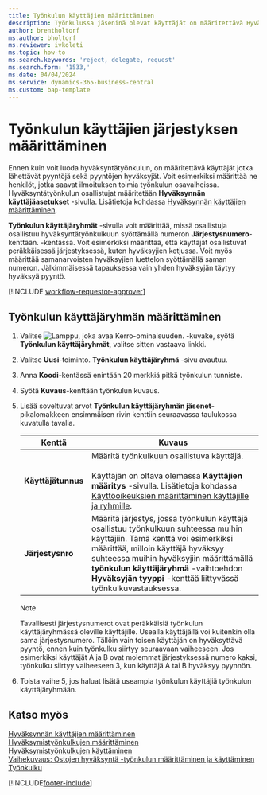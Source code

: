 ```yaml
---
title: Työnkulun käyttäjien määrittäminen
description: Työnkulussa jäseninä olevat käyttäjät on määritettävä Hyväksynnän käyttäjäasetukset -sivulla ennen kuin voit luoda työnkulun.
author: brentholtorf
ms.author: bholtorf
ms.reviewer: ivkoleti
ms.topic: how-to
ms.search.keywords: 'reject, delegate, request'
ms.search.form: '1533,'
ms.date: 04/04/2024
ms.service: dynamics-365-business-central
ms.custom: bap-template
---
```

# Työnkulun käyttäjien järjestyksen määrittäminen

Ennen kuin voit luoda hyväksyntätyönkulun, on määritettävä käyttäjät jotka lähettävät pyyntöjä sekä pyyntöjen hyväksyjät. Voit esimerkiksi määrittää ne henkilöt, jotka saavat ilmoituksen toimia työnkulun osavaiheissa. Hyväksyntätyönkulun osallistujat määritetään **Hyväksynnän käyttäjäasetukset** -sivulla. Lisätietoja kohdassa [Hyväksynnän käyttäjien määrittäminen](across-how-to-set-up-approval-users.md).

**Työnkulun käyttäjäryhmät** -sivulla voit määrittää, missä osallistuja osallistuu hyväksyntätyönkulkuun syöttämällä numeron **Järjestysnumero**-kenttään. -kentässä. Voit esimerkiksi määrittää, että käyttäjät osallistuvat peräkkäisessä järjestyksessä, kuten hyväksyjien ketjussa. Voit myös määrittää samanarvoisten hyväksyjien luettelon syöttämällä saman numeron. Jälkimmäisessä tapauksessa vain yhden hyväksyjän täytyy hyväksyä pyyntö.

[!INCLUDE [workflow-requestor-approver](includes/workflow-requestor-approver.md)]

## Työnkulun käyttäjäryhmän määrittäminen

1. Valitse ![Lamppu, joka avaa Kerro-ominaisuuden.](media/ui-search/search_small.png "Kerro, mitä haluat tehdä") -kuvake, syötä **Työnkulun käyttäjäryhmät**, valitse sitten vastaava linkki.  
2. Valitse **Uusi**-toiminto. **Työnkulun käyttäjäryhmä** -sivu avautuu.  
3. Anna **Koodi**-kentässä enintään 20 merkkiä pitkä työnkulun tunniste.  
4. Syötä **Kuvaus**-kenttään työnkulun kuvaus.  
5. Lisää soveltuvat arvot **Työnkulun käyttäjäryhmän jäsenet**-pikalomakkeen ensimmäisen rivin kenttiin seuraavassa taulukossa kuvatulla tavalla.  

   |Kenttä|Kuvaus|
   |-----|-----------|
   |**Käyttäjätunnus**|Määritä työnkulkuun osallistuva käyttäjä.<br /><br /> Käyttäjän on oltava olemassa **Käyttäjien määritys** -sivulla. Lisätietoja kohdassa [Käyttöoikeuksien määrittäminen käyttäjille ja ryhmille](ui-define-granular-permissions.md).|
   |**Järjestysnro**|Määritä järjestys, jossa työnkulun käyttäjä osallistuu työnkulkuun suhteessa muihin käyttäjiin. Tämä kenttä voi esimerkiksi määrittää, milloin käyttäjä hyväksyy suhteessa muihin hyväksyjiin määrittämällä **työnkulun käyttäjäryhmä** -vaihtoehdon **Hyväksyjän tyyppi** -kenttää liittyvässä työnkulkuvastauksessa.|

   > [!NOTE]
   > Tavallisesti järjestysnumerot ovat peräkkäisiä työnkulun käyttäjäryhmässä oleville käyttäjille. Usealla käyttäjällä voi kuitenkin olla sama järjestysnumero. Tällöin vain toisen käyttäjän on hyväksyttävä pyyntö, ennen kuin työnkulku siirtyy seuraavaan vaiheeseen. Jos esimerkiksi käyttäjät A ja B ovat molemmat järjestyksessä numero kaksi, työnkulku siirtyy vaiheeseen 3, kun käyttäjä A tai B hyväksyy pyynnön.
6. Toista vaihe 5, jos haluat lisätä useampia työnkulun käyttäjiä työnkulun käyttäjäryhmään.  

## Katso myös

[Hyväksynnän käyttäjien määrittäminen](across-how-to-set-up-approval-users.md)  
[Hyväksymistyönkulkujen määrittäminen](across-set-up-workflows.md)  
[Hyväksymistyönkulkujen käyttäminen](across-use-workflows.md)  
[Vaihekuvaus: Ostojen hyväksyntä -työnkulun määrittäminen ja käyttäminen](walkthrough-setting-up-and-using-a-purchase-approval-workflow.md)  
[Työnkulku](across-workflow.md)  

[!INCLUDE[footer-include](includes/footer-banner.md)]
